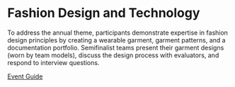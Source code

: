 # Fashion Design and Technology

To address the annual theme, participants demonstrate
expertise in fashion design principles by creating a wearable
garment, garment patterns, and a documentation portfolio.
Semifinalist teams present their garment designs (worn by
team models), discuss the design process with evaluators, and
respond to interview questions.

[Event Guide](https://lwsd.sharepoint.com/:b:/r/sites/GR-JHS-TechnologyStudentAssociation-SCA/Shared%20Documents/23-24/Competition/Event%20Guides/HS%20-%20Fashion%20Design%20and%20Technology.pdf)
